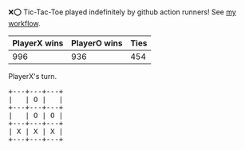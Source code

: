 :x::o: Tic-Tac-Toe played indefinitely by github action runners! See [my workflow](.github/workflows/play.yaml).

|PlayerX wins|PlayerO wins|Ties|
|-|-|-|
|996|936|454|

PlayerX's turn.

<pre>
+---+---+---+
|   | O |   |
+---+---+---+
|   | O | O |
+---+---+---+
| X | X | X |
+---+---+---+
</pre>